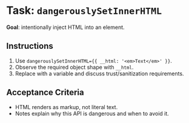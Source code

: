 # Task: `dangerouslySetInnerHTML`


**Goal**: intentionally inject HTML into an element.


## Instructions
1. Use `dangerouslySetInnerHTML={{ __html: '<em>Text</em>' }}`.
2. Observe the required object shape with `__html`.
3. Replace with a variable and discuss trust/sanitization requirements.


## Acceptance Criteria
- HTML renders as markup, not literal text.
- Notes explain why this API is dangerous and when to avoid it.